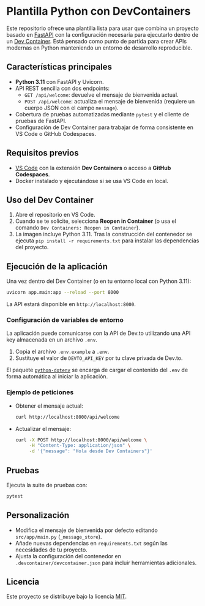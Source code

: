 # Plantilla Python con DevContainers

Este repositorio ofrece una plantilla lista para usar que combina un proyecto basado en [FastAPI](https://fastapi.tiangolo.com/) con la configuración necesaria para ejecutarlo dentro de un [Dev Container](https://containers.dev/). Está pensado como punto de partida para crear APIs modernas en Python manteniendo un entorno de desarrollo reproducible.

## Características principales

- **Python 3.11** con FastAPI y Uvicorn.
- API REST sencilla con dos endpoints:
  - `GET /api/welcome`: devuelve el mensaje de bienvenida actual.
  - `POST /api/welcome`: actualiza el mensaje de bienvenida (requiere un cuerpo JSON con el campo `message`).
- Cobertura de pruebas automatizadas mediante `pytest` y el cliente de pruebas de FastAPI.
- Configuración de Dev Container para trabajar de forma consistente en VS Code o GitHub Codespaces.

## Requisitos previos

- [VS Code](https://code.visualstudio.com/) con la extensión **Dev Containers** o acceso a **GitHub Codespaces**.
- Docker instalado y ejecutándose si se usa VS Code en local.

## Uso del Dev Container

1. Abre el repositorio en VS Code.
2. Cuando se te solicite, selecciona **Reopen in Container** (o usa el comando `Dev Containers: Reopen in Container`).
3. La imagen incluye Python 3.11. Tras la construcción del contenedor se ejecuta `pip install -r requirements.txt` para instalar las dependencias del proyecto.

## Ejecución de la aplicación

Una vez dentro del Dev Container (o en tu entorno local con Python 3.11):

```bash
uvicorn app.main:app --reload --port 8000
```

La API estará disponible en `http://localhost:8000`.

### Configuración de variables de entorno

La aplicación puede comunicarse con la API de Dev.to utilizando una API key almacenada en un archivo `.env`.

1. Copia el archivo `.env.example` a `.env`.
2. Sustituye el valor de `DEVTO_API_KEY` por tu clave privada de Dev.to.

El paquete [`python-dotenv`](https://pypi.org/project/python-dotenv/) se encarga de cargar el contenido del `.env` de forma automática al iniciar la aplicación.

### Ejemplo de peticiones

- Obtener el mensaje actual:

  ```bash
  curl http://localhost:8000/api/welcome
  ```

- Actualizar el mensaje:

  ```bash
  curl -X POST http://localhost:8000/api/welcome \
       -H "Content-Type: application/json" \
       -d '{"message": "Hola desde Dev Containers"}'
  ```

## Pruebas

Ejecuta la suite de pruebas con:

```bash
pytest
```

## Personalización

- Modifica el mensaje de bienvenida por defecto editando `src/app/main.py` (`_message_store`).
- Añade nuevas dependencias en `requirements.txt` según las necesidades de tu proyecto.
- Ajusta la configuración del contenedor en `.devcontainer/devcontainer.json` para incluir herramientas adicionales.

## Licencia

Este proyecto se distribuye bajo la licencia [MIT](LICENSE).
